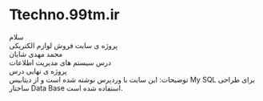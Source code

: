 # Ttechno.99tm.ir
سلام			    
پروژه ی سایت فروش لوازم الکتریکی        
محمد مهدی شایان        
درس سیستم های مدیریت اطلاعات         
پروژه ی نهایی درس        
توضیحات: این سایت با وردپرس نوشته شده است و از دیتابیس My SQL برای طراحی ساختار Data Base استفاده شده است.
